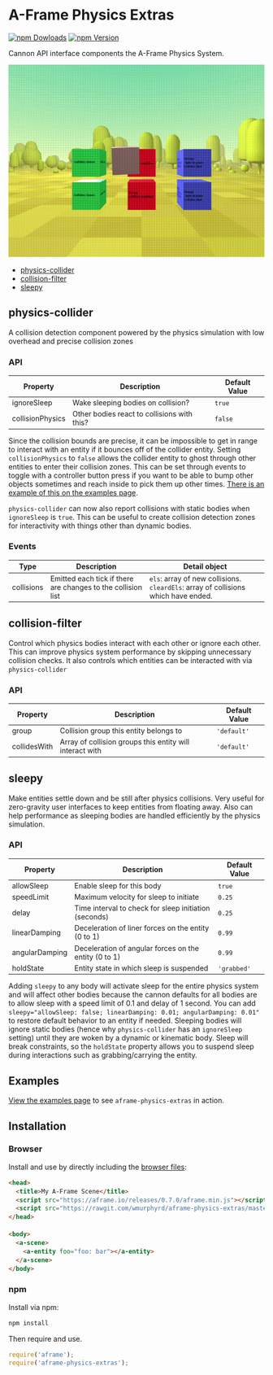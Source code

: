 # A-Frame Physics Extras
[![npm Dowloads](https://img.shields.io/npm/dt/aframe-physics-extras.svg?style=flat-square)](https://www.npmjs.com/package/aframe-physics-extras)
[![npm Version](http://img.shields.io/npm/v/aframe-physics-extras.svg?style=flat-square)](https://www.npmjs.com/package/aframe-physics-extras)

Cannon API interface components the A-Frame Physics System.

![aframe-physics-extras in action](./readme_files/physics.gif)

* [physics-collider](#physics-collider)
* [collision-filter](#collision-filter)
* [sleepy](#sleepy)

## physics-collider

A collision detection component powered by the physics simulation with low
overhead and precise collision zones

### API

| Property | Description | Default Value |
| -------- | ----------- | ------------- |
| ignoreSleep | Wake sleeping bodies on collision?   | `true` |
| collisionPhysics | Other bodies react to collisions with this? | `false` |

Since the collision bounds are precise, it can be impossible to get in range
to interact with an entity if it bounces off of the collider entity. Setting
`collisionPhysics` to `false` allows the collider entity to ghost through
other entities to enter their collision zones.
This can be set through events
to toggle with a controller button press if you want to be able to bump other
objects sometimes and reach inside to pick them up other times.
[There is an example of this on the examples page](#examples).

`physics-collider` can now also report collisions with static bodies when
`ignoreSleep` is `true`. This can be useful to create collision detection zones
for interactivity with things other than dynamic bodies.

### Events

| Type | Description | Detail object |
| --- | --- | --- |
| collisions | Emitted each tick if there are changes to the collision list | `els`: array of new collisions. `cleardEls`: array of collisions which have ended. |

## collision-filter

Control which physics bodies interact with each other or ignore each other.
This can improve physics system performance by skipping unnecessary
collision checks. It also controls which entities can be interacted with
via `physics-collider`

### API

| Property | Description | Default Value |
| -------- | ----------- | ------------- |
| group | Collision group this entity belongs to  | `'default'` |
| collidesWith | Array of collision groups this entity will interact with | `'default'` |

## sleepy

Make entities settle down and be still after physics collisions. Very useful
for zero-gravity user interfaces to keep entities from floating away. Also
can help performance as sleeping bodies are handled efficiently by the physics
simulation.

### API

| Property | Description | Default Value |
| -------- | ----------- | ------------- |
| allowSleep | Enable sleep for this body | `true` |
| speedLimit | Maximum velocity for sleep to initiate | `0.25` |
| delay | Time interval to check for sleep initiation (seconds) | `0.25` |
| linearDamping | Deceleration of liner forces on the entity (0 to 1) | `0.99` |
| angularDamping | Deceleration of angular forces on the entity (0 to 1) | `0.99` |
| holdState | Entity state in which sleep is suspended | `'grabbed'` |

Adding `sleepy` to any body will activate sleep for the entire physics system
and will affect other bodies because the cannon defaults for all bodies
are to allow sleep with a speed limit of 0.1 and delay of 1 second. You can
add `sleepy="allowSleep: false; linearDamping: 0.01; angularDamping: 0.01"`
to restore default behavior to an entity if needed.
Sleeping bodies will ignore static bodies
(hence why `physics-collider` has an `ignoreSleep` setting) until they
are woken by a dynamic or kinematic body. Sleep will break constraints,
so the `holdState` property allows you to suspend sleep during interactions
such as grabbing/carrying the entity.

## Examples

[View the examples page](http://wmurphyrd.github.io/aframe-physics-extras/examples/) to see `aframe-physics-extras` in action.

## Installation

### Browser

Install and use by directly including the [browser files](dist):

```html
<head>
  <title>My A-Frame Scene</title>
  <script src="https://aframe.io/releases/0.7.0/aframe.min.js"></script>
  <script src="https://rawgit.com/wmurphyrd/aframe-physics-extras/master/dist/aframe-physics-extras.min.js"></script>
</head>

<body>
  <a-scene>
    <a-entity foo="foo: bar"></a-entity>
  </a-scene>
</body>
```

### npm

Install via npm:

```bash
npm install
```

Then require and use.

```js
require('aframe');
require('aframe-physics-extras');
```
